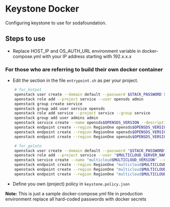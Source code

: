 # Keystone Docker

 Configuring keystone to use for sodafoundation.

## Steps to use

* Replace HOST_IP and OS_AUTH_URL environment variable in docker-compose.yml with your IP address starting with 192.x.x.x

### For those who are referring to build their own docker container

* Edit the section in the file ```entrypoint.sh``` as per your project.

```bash
    # for_hotpot
    openstack user create --domain default --password $STACK_PASSWORD $OPENSDS_SERVER_NAME
    openstack role add --project service --user opensds admin
    openstack group create service
    openstack group add user service opensds
    openstack role add service --project service --group service
    openstack group add user admins admin
    openstack service create --name opensds$OPENSDS_VERSION --description "OpenSDS Block Storage" opensds$OPENSDS_VERSION
    openstack endpoint create --region RegionOne opensds$OPENSDS_VERSION public http://$HOST_IP:50040/$OPENSDS_VERSION/%\(tenant_id\)s
    openstack endpoint create --region RegionOne opensds$OPENSDS_VERSION internal http://$HOST_IP:50040/$OPENSDS_VERSION/%\(tenant_id\)s
    openstack endpoint create --region RegionOne opensds$OPENSDS_VERSION admin http://$HOST_IP:50040/$OPENSDS_VERSION/%\(tenant_id\)s

    # for_gelato
    openstack user create --domain default --password "$STACK_PASSWORD" "$MULTICLOUD_SERVER_NAME"
    openstack role add --project service --user "$MULTICLOUD_SERVER_NAME" admin
    openstack service create --name "multicloud$MULTICLOUD_VERSION" --description "Multi-cloud Block Storage" "multicloud$MULTICLOUD_VERSION"
    openstack endpoint create --region RegionOne "multicloud$MULTICLOUD_VERSION" public "http://$HOST_IP:8089/$MULTICLOUD_VERSION/%(tenant_id)s"
    openstack endpoint create --region RegionOne "multicloud$MULTICLOUD_VERSION" internal "http://$HOST_IP:8089/$MULTICLOUD_VERSION/%(tenant_id)s"
    openstack endpoint create --region RegionOne "multicloud$MULTICLOUD_VERSION" admin "http://$HOST_IP:8089/$MULTICLOUD_VERSION/%(tenant_id)s"
```

* Define you own (project) policy in ```keystone.policy.json```

**Note:**  This is just a sample docker-compose.yml file in production environment replace all hard-coded passwords with docker secrets
